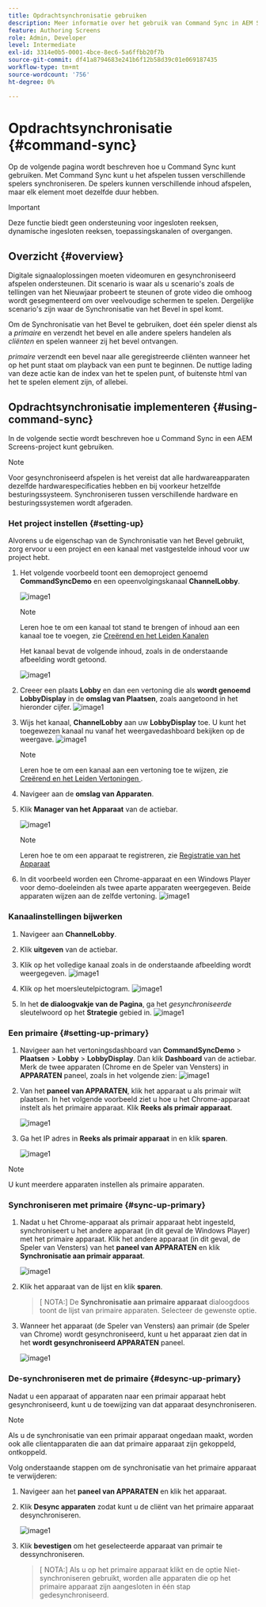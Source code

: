 ```yaml
---
title: Opdrachtsynchronisatie gebruiken
description: Meer informatie over het gebruik van Command Sync in AEM Screens.
feature: Authoring Screens
role: Admin, Developer
level: Intermediate
exl-id: 3314e0b5-0001-4bce-8ec6-5a6ffbb20f7b
source-git-commit: df41a8794683e241b6f12b58d39c01e069187435
workflow-type: tm+mt
source-wordcount: '756'
ht-degree: 0%

---
```


# Opdrachtsynchronisatie {#command-sync}

Op de volgende pagina wordt beschreven hoe u Command Sync kunt gebruiken. Met Command Sync kunt u het afspelen tussen verschillende spelers synchroniseren. De spelers kunnen verschillende inhoud afspelen, maar elk element moet dezelfde duur hebben.

>[!IMPORTANT]
>
>Deze functie biedt geen ondersteuning voor ingesloten reeksen, dynamische ingesloten reeksen, toepassingskanalen of overgangen.

## Overzicht {#overview}

Digitale signaaloplossingen moeten videomuren en gesynchroniseerd afspelen ondersteunen. Dit scenario is waar als u scenario&#39;s zoals de tellingen van het Nieuwjaar probeert te steunen of grote video die omhoog wordt gesegmenteerd om over veelvoudige schermen te spelen. Dergelijke scenario&#39;s zijn waar de Synchronisatie van het Bevel in spel komt.

Om de Synchronisatie van het Bevel te gebruiken, doet één speler dienst als a *primaire* en verzendt het bevel en alle andere spelers handelen als *cliënten* en spelen wanneer zij het bevel ontvangen.

*primaire* verzendt een bevel naar alle geregistreerde cliënten wanneer het op het punt staat om playback van een punt te beginnen. De nuttige lading van deze actie kan de index van het te spelen punt, of buitenste html van het te spelen element zijn, of allebei.

## Opdrachtsynchronisatie implementeren {#using-command-sync}

In de volgende sectie wordt beschreven hoe u Command Sync in een AEM Screens-project kunt gebruiken.

>[!NOTE]
>
>Voor gesynchroniseerd afspelen is het vereist dat alle hardwareapparaten dezelfde hardwarespecificaties hebben en bij voorkeur hetzelfde besturingssysteem. Synchroniseren tussen verschillende hardware en besturingssystemen wordt afgeraden.

### Het project instellen {#setting-up}

Alvorens u de eigenschap van de Synchronisatie van het Bevel gebruikt, zorg ervoor u een project en een kanaal met vastgestelde inhoud voor uw project hebt.

1. Het volgende voorbeeld toont een demoproject genoemd **CommandSyncDemo** en een opeenvolgingskanaal **ChannelLobby**.

   ![ image1 ](assets/command-sync/command-sync1-1.png)

   >[!NOTE]
   >
   >Leren hoe te om een kanaal tot stand te brengen of inhoud aan een kanaal toe te voegen, zie [ Creërend en het Leiden Kanalen ](/help/user-guide/managing-channels.md)

   Het kanaal bevat de volgende inhoud, zoals in de onderstaande afbeelding wordt getoond.

   ![ image1 ](assets/command-sync/command-sync2-1.png)

1. Creeer een plaats **Lobby** en dan een vertoning die als **wordt genoemd LobbyDisplay** in de **omslag van Plaatsen**, zoals aangetoond in het hieronder cijfer.
   ![ image1 ](assets/command-sync/command-sync3-1.png)

1. Wijs het kanaal, **ChannelLobby** aan uw **LobbyDisplay** toe. U kunt het toegewezen kanaal nu vanaf het weergavedashboard bekijken op de weergave.
   ![ image1 ](assets/command-sync/command-sync4-1.png)

   >[!NOTE]
   >
   >Leren hoe te om een kanaal aan een vertoning toe te wijzen, zie [ Creërend en het Leiden Vertoningen ](/help/user-guide/managing-displays.md).

1. Navigeer aan de **omslag van Apparaten**.
1. Klik **Manager van het Apparaat** van de actiebar.

   ![ image1 ](assets/command-sync5.png)

   >[!NOTE]
   >
   >Leren hoe te om een apparaat te registreren, zie [ Registratie van het Apparaat ](/help/user-guide/device-registration.md)

1. In dit voorbeeld worden een Chrome-apparaat en een Windows Player voor demo-doeleinden als twee aparte apparaten weergegeven. Beide apparaten wijzen aan de zelfde vertoning.
   ![ image1 ](assets/command-sync6.png)

### Kanaalinstellingen bijwerken

1. Navigeer aan **ChannelLobby**.
1. Klik **uitgeven** van de actiebar.
1. Klik op het volledige kanaal zoals in de onderstaande afbeelding wordt weergegeven.
   ![ image1 ](assets/command-sync/command-sync7-1.png)

1. Klik op het moersleutelpictogram.
   ![ image1 ](assets/command-sync/command-sync8-1.png)

1. In het **de dialoogvakje van de Pagina**, ga het *gesynchroniseerde* sleutelwoord op het **Strategie** gebied in.
   ![ image1 ](assets/command-sync/command-sync9-1.png)


### Een primaire {#setting-up-primary}

1. Navigeer aan het vertoningsdashboard van **CommandSyncDemo** > **Plaatsen** > **Lobby** > **LobbyDisplay**. Dan klik **Dashboard** van de actiebar.
Merk de twee apparaten (Chrome en de Speler van Vensters) in **APPARATEN** paneel, zoals in het volgende zien:
   ![ image1 ](assets/command-sync/command-sync10-1.png)

1. Van het **paneel van APPARATEN**, klik het apparaat u als primair wilt plaatsen. In het volgende voorbeeld ziet u hoe u het Chrome-apparaat instelt als het primaire apparaat. Klik **Reeks als primair apparaat**.

   ![ image1 ](assets/command-sync/command-sync11-1.png)

1. Ga het IP adres in **Reeks als primair apparaat** in en klik **sparen**.

   ![ image1 ](assets/command-sync/command-sync12-1.png)

>[!NOTE]
>
>U kunt meerdere apparaten instellen als primaire apparaten.

### Synchroniseren met primaire {#sync-up-primary}

1. Nadat u het Chrome-apparaat als primair apparaat hebt ingesteld, synchroniseert u het andere apparaat (in dit geval de Windows Player) met het primaire apparaat.
Klik het andere apparaat (in dit geval, de Speler van Vensters) van het **paneel van APPARATEN** en klik **Synchronisatie aan primair apparaat**.

   ![ image1 ](assets/command-sync/command-sync13-1.png)

1. Klik het apparaat van de lijst en klik **sparen**.

   >[ NOTA:]
   > De **Synchronisatie aan primaire apparaat** dialoogdoos toont de lijst van primaire apparaten. Selecteer de gewenste optie.

1. Wanneer het apparaat (de Speler van Vensters) aan primair (de Speler van Chrome) wordt gesynchroniseerd, kunt u het apparaat zien dat in het **wordt gesynchroniseerd APPARATEN** paneel.

   ![ image1 ](assets/command-sync/command-sync14-1.png)

### De-synchroniseren met de primaire {#desync-up-primary}

Nadat u een apparaat of apparaten naar een primair apparaat hebt gesynchroniseerd, kunt u de toewijzing van dat apparaat desynchroniseren.

>[!NOTE]
>
>Als u de synchronisatie van een primair apparaat ongedaan maakt, worden ook alle clientapparaten die aan dat primaire apparaat zijn gekoppeld, ontkoppeld.

Volg onderstaande stappen om de synchronisatie van het primaire apparaat te verwijderen:

1. Navigeer aan het **paneel van APPARATEN** en klik het apparaat.

1. Klik **Desync apparaten** zodat kunt u de cliënt van het primaire apparaat desynchroniseren.

   ![ image1 ](assets/command-sync/command-sync15-1.png)

1. Klik **bevestigen** om het geselecteerde apparaat van primair te dessynchroniseren.

   >[ NOTA:]
   > Als u op het primaire apparaat klikt en de optie Niet-synchroniseren gebruikt, worden alle apparaten die op het primaire apparaat zijn aangesloten in één stap gedesynchroniseerd.
